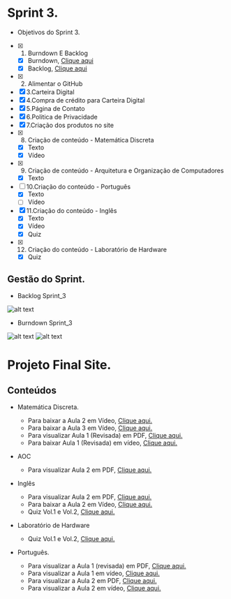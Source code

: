 # Sprint 3.

 * Objetivos do Sprint 3.

- [x] 1. Burndown E Backlog
   - [x] Burndown, [Clique aqui]()
   - [x] Backlog, [Clique aqui]()
- [x] 2. Alimentar o GitHub
- [x] 3.Carteira Digital
- [x] 4.Compra de crédito para Carteira Digital
- [x] 5.Página de Contato
- [x] 6.Politica de Privacidade
- [x] 7.Criação dos produtos no site
- [x] 8. Criação de conteúdo - Matemática Discreta
   * [x] Texto
   * [x] Vídeo
- [x] 9. Criação de conteúdo - Arquitetura e Organização de Computadores
   * [x] Texto
- [ ] 10.Criação do conteúdo - Português
   * [x] Texto
   * [ ] Vídeo
- [x] 11.Criação do conteúdo - Inglês
   * [x] Texto
   * [x] Vídeo
   * [x] Quiz
- [x] 12. Criação do conteúdo - Laboratório de Hardware
   * [x] Quiz
   
## Gestão do Sprint.

* Backlog Sprint_3

![alt text]()

* Burndown Sprint_3

![alt text]()
![alt text]()

# Projeto Final Site.

## Conteúdos

* Matemática Discreta.
   * Para baixar a Aula 2 em Vídeo, [Clique aqui.](https://raw.githubusercontent.com/HarielThums/ProjetoIntegrador01/main/Sprint3/Conteudos/Matematica%20Discreta%20Vol.2.rar)
   * Para baixar a Aula 3 em Vídeo, [Clique aqui.](https://raw.githubusercontent.com/HarielThums/ProjetoIntegrador01/main/Sprint3/Conteudos/Matematica%20Discreta%20Vol.3.zip)
   * Para visualizar Aula 1 (Revisada) em PDF, [Clique aqui.](https://github.com/HarielThums/ProjetoIntegrador01/blob/main/Sprint3/Conteudos/Matematica%20Discreta%20Vol.1%20(Atualiza%C3%A7%C3%A3o).pdf)
   * Para baixar Aula 1 (Revisada) em vídeo, [Clique aqui.](https://raw.githubusercontent.com/HarielThums/ProjetoIntegrador01/main/Sprint3/Conteudos/Matematica%20Discreta%20Vol.1%20(Atualiza%C3%A7%C3%A3o).rar)

* AOC
   * Para visualizar Aula 2 em PDF, [Clique aqui.](https://github.com/HarielThums/ProjetoIntegrador01/blob/main/Sprint3/Conteudos/Arquitetura%20e%20Organiza%C3%A7%C3%A3o%20de%20Computadores%20Vol.2.pdf)

* Inglês
   * Para visualizar Aula 2 em PDF, [Clique aqui.](https://github.com/HarielThums/ProjetoIntegrador01/blob/main/Sprint3/Conteudos/Ingl%C3%AAs%20Vol.%202.pdf)
   * Para baixar a Aula 2 em Vídeo, [Clique aqui.](https://raw.githubusercontent.com/HarielThums/ProjetoIntegrador01/main/Sprint3/Conteudos/Ingles%20Vol.2.zip)
   * Quiz Vol.1 e Vol.2, [Clique aqui.](https://docs.google.com/forms/d/e/1FAIpQLSd-szeIz-lH9yHuObgfL_TTKfRp1wEUpoG8XeRL74HrmVx_SQ/viewform?usp=sf_link)

* Laboratório de Hardware
   * Quiz Vol.1 e Vol.2, [Clique aqui.](https://docs.google.com/forms/d/e/1FAIpQLSexo-ZPuRF4cwC7Oh1IyUd8V7yUjzccWpLCC7cpXw5MnJ5sqA/viewform?usp=sf_link)

* Português.
   * Para visualizar a Aula 1 (revisada) em PDF, [Clique aqui.]()
   * Para visualizar a Aula 1  em vídeo, [Clique aqui.]()
   * Para visualizar a Aula 2  em PDF, [Clique aqui.](https://github.com/HarielThums/ProjetoIntegrador01/blob/main/Sprint3/Conteudos/Portugu%C3%AAs%20Vol.%202.pdf)
   * Para visualizar a Aula 2  em vídeo, [Clique aqui.]()